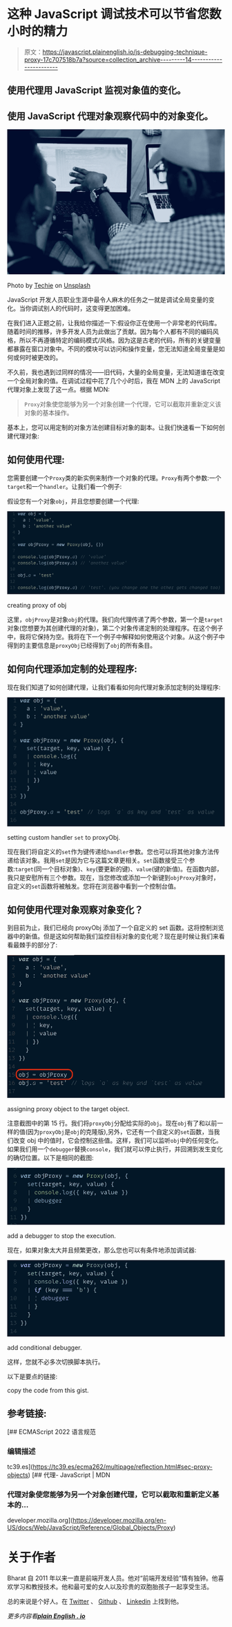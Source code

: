 # 这种 JavaScript 调试技术可以节省您数小时的精力

> 原文：<https://javascript.plainenglish.io/js-debugging-technique-proxy-17c707518b7a?source=collection_archive---------14----------------------->

## 使用代理用 JavaScript 监视对象值的变化。

## 使用 JavaScript 代理对象观察代码中的对象变化。

![](img/68e11327a1de6a3465c39cd3e6bfd79f.png)

Photo by [Techie](https://unsplash.com/@heylagostechie?utm_source=unsplash&utm_medium=referral&utm_content=creditCopyText) on [Unsplash](https://unsplash.com/s/photos/code?utm_source=unsplash&utm_medium=referral&utm_content=creditCopyText)

JavaScript 开发人员职业生涯中最令人麻木的任务之一就是调试全局变量的变化。当你调试别人的代码时，这变得更加困难。

在我们进入正题之前，让我给你描述一下:假设你正在使用一个非常老的代码库。随着时间的推移，许多开发人员为此做出了贡献。因为每个人都有不同的编码风格，所以不再遵循特定的编码模式/风格。因为这是古老的代码，所有的关键变量都暴露在窗口对象中。不同的模块可以访问和操作变量，您无法知道全局变量是如何或何时被更改的。

不久前，我也遇到过同样的情况——旧代码，大量的全局变量，无法知道谁在改变一个全局对象的值。在调试过程中花了几个小时后，我在 MDN 上的 JavaScript 代理对象上发现了这一点。根据 MDN:

> `Proxy`对象使您能够为另一个对象创建一个代理，它可以截取并重新定义该对象的基本操作。

基本上，您可以用定制的对象方法创建目标对象的副本。让我们快速看一下如何创建代理对象:

## 如何使用代理:

您需要创建一个`Proxy`类的新实例来制作一个对象的代理。`Proxy`有两个参数:一个`target`和一个`handler`。让我们看一个例子:

假设您有一个对象`obj`，并且您想要创建一个代理:

![](img/7837826354b4bcf7c9682d3f40713289.png)

creating proxy of obj

这里，`objProxy`是对象`obj`的代理。我们向代理传递了两个参数，第一个是`target`对象(您想要为其创建代理的对象)，第二个对象传递定制的处理程序。在这个例子中，我将它保持为空。我将在下一个例子中解释如何使用这个对象。从这个例子中得到的主要信息是`proxyObj`已经得到了`obj`的所有条目。

## 如何向代理添加定制的处理程序:

现在我们知道了如何创建代理，让我们看看如何向代理对象添加定制的处理程序:

![](img/27ed3a776e630d048addc1a25de026ef.png)

setting custom handler `set` to proxyObj.

现在我们将自定义的`set`作为键传递给`handler`参数。您也可以将其他对象方法传递给该对象。我用`set`是因为它与这篇文章更相关。`set`函数接受三个参数:`target`(同一个目标对象)、`key`(要更新的键)、`value`(键的新值)。在函数内部，我只是安慰所有三个参数。现在，当您修改或添加一个新键到`objProxy`对象时，自定义的`set`函数将被触发。您将在浏览器中看到一个控制台值。

## 如何使用代理对象观察对象变化？

到目前为止，我们已经向 proxyObj 添加了一个自定义的 set 函数。这将控制浏览器中的新值。但是这如何帮助我们监控目标对象的变化呢？现在是时候让我们来看看最棘手的部分了:

![](img/7f4eca899c0b5f8f7b3a0922dedfa6c5.png)

assigning proxy object to the target object.

注意截图中的第 15 行。我们将`proxyObj`分配给实际的`obj`。现在`obj`有了和以前一样的值(因为`proxyObj`是`obj`的克隆版),另外，它还有一个自定义的`set`函数，当我们改变 obj 中的值时，它会控制这些值。这样，我们可以监听`obj`中的任何变化。如果我们用一个`debugger`替换`console`，我们就可以停止执行，并回溯到发生变化的确切位置。以下是相同的截图:

![](img/77489527b3d85fed9b26bed7d3d73d8a.png)

add a debugger to stop the execution.

现在，如果对象太大并且频繁更改，那么您也可以有条件地添加调试器:

![](img/8a18a6d9643513670b55bd09893fa3c9.png)

add conditional debugger.

这样，您就不必多次切换脚本执行。

以下是要点的链接:

copy the code from this gist.

## 参考链接:

[](https://tc39.es/ecma262/multipage/reflection.html#sec-proxy-objects) [## ECMAScript 2022 语言规范

### 编辑描述

tc39.es](https://tc39.es/ecma262/multipage/reflection.html#sec-proxy-objects) [](https://developer.mozilla.org/en-US/docs/Web/JavaScript/Reference/Global_Objects/Proxy) [## 代理- JavaScript | MDN

### 代理对象使您能够为另一个对象创建代理，它可以截取和重新定义基本的…

developer.mozilla.org](https://developer.mozilla.org/en-US/docs/Web/JavaScript/Reference/Global_Objects/Proxy) 

# 关于作者

Bharat 自 2011 年以来一直是前端开发人员。他对“前端开发经验”情有独钟。他喜欢学习和教授技术。他和最可爱的女人以及珍贵的双胞胎孩子一起享受生活。

总的来说是个好人。在 [Twitter](https://twitter.com/iiisoni) 、 [Github](https://github.com/iiison) 、 [Linkedin](https://www.linkedin.com/in/iiison/) 上找到他。

*更多内容看*[***plain English . io***](http://plainenglish.io/)